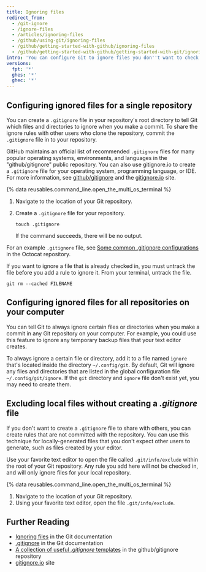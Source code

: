 ```yaml
---
title: Ignoring files
redirect_from:
  - /git-ignore
  - /ignore-files
  - /articles/ignoring-files
  - /github/using-git/ignoring-files
  - /github/getting-started-with-github/ignoring-files
  - /github/getting-started-with-github/getting-started-with-git/ignoring-files
intro: 'You can configure Git to ignore files you don''t want to check in to {% data variables.product.github %}.'
versions:
  fpt: '*'
  ghes: '*'
  ghec: '*'
---
```

## Configuring ignored files for a single repository

You can create a `.gitignore` file in your repository's root directory to tell Git which files and directories to ignore when you make a commit.
To share the ignore rules with other users who clone the repository, commit the `.gitignore` file in to your repository.

GitHub maintains an official list of recommended `.gitignore` files for many popular operating systems, environments, and languages in the "github/gitignore" public repository. You can also use gitignore.io to create a `.gitignore` file for your operating system, programming language, or IDE. For more information, see [github/gitignore](https://github.com/github/gitignore) and the [gitignore.io](https://www.gitignore.io/) site.

{% data reusables.command_line.open_the_multi_os_terminal %}
1. Navigate to the location of your Git repository.
1. Create a `.gitignore` file for your repository.

   ```shell
   touch .gitignore
   ```

   If the command succeeds, there will be no output.

For an example `.gitignore` file, see [Some common .gitignore configurations](https://gist.github.com/octocat/9257657) in the Octocat repository.

If you want to ignore a file that is already checked in, you must untrack the file before you add a rule to ignore it. From your terminal, untrack the file.

```shell
git rm --cached FILENAME
```

## Configuring ignored files for all repositories on your computer

You can tell Git to always ignore certain files or directories when you make a commit in any Git repository on your computer. For example, you could use this feature to ignore any temporary backup files that your text editor creates.

To always ignore a certain file or directory, add it to a file named `ignore` that's located inside the directory `~/.config/git`. By default, Git will ignore any files and directories that are listed in the global configuration file `~/.config/git/ignore`. If the `git` directory and `ignore` file don't exist yet, you may need to create them.

## Excluding local files without creating a _.gitignore_ file

If you don't want to create a `.gitignore` file to share with others, you can create rules that are not committed with the repository. You can use this technique for locally-generated files that you don't expect other users to generate, such as files created by your editor.

Use your favorite text editor to open the file called `.git/info/exclude` within the root of your Git repository. Any rule you add here will not be checked in, and will only ignore files for your local repository.

{% data reusables.command_line.open_the_multi_os_terminal %}
1. Navigate to the location of your Git repository.
1. Using your favorite text editor, open the file `.git/info/exclude`.

## Further Reading

* [Ignoring files](https://git-scm.com/book/en/v2/Git-Basics-Recording-Changes-to-the-Repository#_ignoring) in the Git documentation
* [.gitignore](https://git-scm.com/docs/gitignore) in the Git documentation
* [A collection of useful _.gitignore_ templates](https://github.com/github/gitignore) in the github/gitignore repository
* [gitignore.io](https://www.gitignore.io/) site
